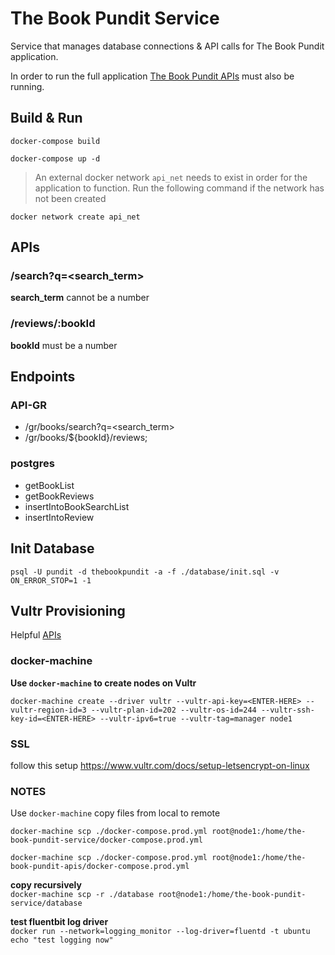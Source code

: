 # The Book Pundit Service

Service that manages database connections & API calls for The Book Pundit application.

In order to run the full application [The Book Pundit APIs](https://github.com/bahtou/the-book-pundit-apis) must also be running.

## Build & Run

`docker-compose build`

`docker-compose up -d`

>An external docker network `api_net` needs to exist in order for the application to function. Run the following command if the network has not been created

`docker network create api_net`

## APIs

### /search?q=<search_term>

**search_term** cannot be a number

### /reviews/:bookId

**bookId** must be a number

## Endpoints

### API-GR

* /gr/books/search?q=<search_term>
* /gr/books/${bookId}/reviews;

### postgres

* getBookList
* getBookReviews
* insertIntoBookSearchList
* insertIntoReview

## Init Database

`psql -U pundit -d thebookpundit -a -f ./database/init.sql -v ON_ERROR_STOP=1 -1`

## Vultr Provisioning

Helpful [APIs](https://www.vultr.com/api/)

### docker-machine

**Use `docker-machine` to create nodes on Vultr**

`docker-machine create --driver vultr --vultr-api-key=<ENTER-HERE> --vultr-region-id=3 --vultr-plan-id=202 --vultr-os-id=244 --vultr-ssh-key-id=<ENTER-HERE> --vultr-ipv6=true --vultr-tag=manager node1`

### SSL

follow this setup https://www.vultr.com/docs/setup-letsencrypt-on-linux

### NOTES

Use `docker-machine` copy files from local to remote

`docker-machine scp ./docker-compose.prod.yml root@node1:/home/the-book-pundit-service/docker-compose.prod.yml`

`docker-machine scp ./docker-compose.prod.yml root@node1:/home/the-book-pundit-apis/docker-compose.prod.yml`

**copy recursively**  
`docker-machine scp -r ./database root@node1:/home/the-book-pundit-service/database`

**test fluentbit log driver**  
`docker run --network=logging_monitor --log-driver=fluentd -t ubuntu echo "test logging now"`
